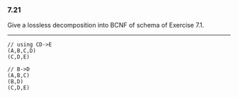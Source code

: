 ### 7.21
Give a lossless decomposition into BCNF of schema 
 of Exercise 7.1.

---


```
// using CD->E
(A,B,C,D)
(C,D,E)

// B->D
(A,B,C)
(B,D)
(C,D,E)
```
